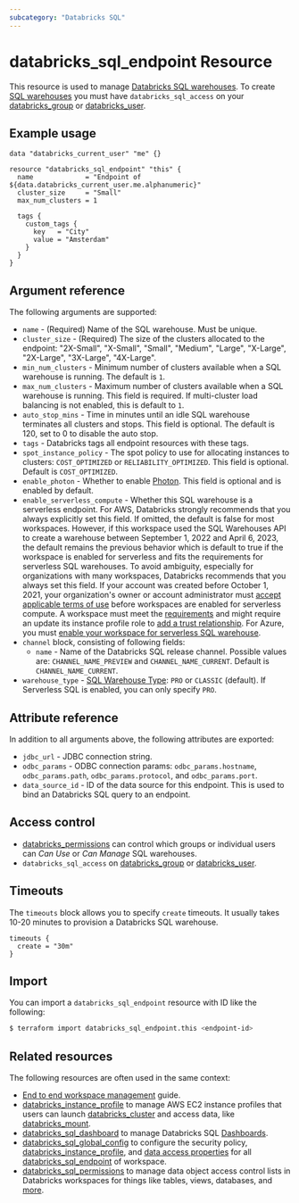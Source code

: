 ```yaml
---
subcategory: "Databricks SQL"
---
```

# databricks_sql_endpoint Resource

This resource is used to manage [Databricks SQL warehouses](https://docs.databricks.com/sql/admin/sql-endpoints.html). To create [SQL warehouses](https://docs.databricks.com/sql/get-started/concepts.html) you must have `databricks_sql_access` on your [databricks_group](group.md#databricks_sql_access) or [databricks_user](user.md#databricks_sql_access).

## Example usage

```hcl
data "databricks_current_user" "me" {}

resource "databricks_sql_endpoint" "this" {
  name             = "Endpoint of ${data.databricks_current_user.me.alphanumeric}"
  cluster_size     = "Small"
  max_num_clusters = 1

  tags {
    custom_tags {
      key   = "City"
      value = "Amsterdam"
    }
  }
}
```

## Argument reference

The following arguments are supported:

* `name` - (Required) Name of the SQL warehouse. Must be unique.
* `cluster_size` - (Required) The size of the clusters allocated to the endpoint: "2X-Small", "X-Small", "Small", "Medium", "Large", "X-Large", "2X-Large", "3X-Large", "4X-Large".
* `min_num_clusters` - Minimum number of clusters available when a SQL warehouse is running. The default is `1`.
* `max_num_clusters` - Maximum number of clusters available when a SQL warehouse is running. This field is required. If multi-cluster load balancing is not enabled, this is default to `1`.
* `auto_stop_mins` - Time in minutes until an idle SQL warehouse terminates all clusters and stops. This field is optional. The default is 120, set to 0 to disable the auto stop.
* `tags` - Databricks tags all endpoint resources with these tags.
* `spot_instance_policy` - The spot policy to use for allocating instances to clusters: `COST_OPTIMIZED` or `RELIABILITY_OPTIMIZED`. This field is optional. Default is `COST_OPTIMIZED`.
* `enable_photon` - Whether to enable [Photon](https://databricks.com/product/delta-engine). This field is optional and is enabled by default.
* `enable_serverless_compute` - Whether this SQL warehouse is a serverless endpoint. For AWS, Databricks strongly recommends that you always explicitly set this field. If omitted, the default is false for most workspaces. However, if this workspace used the SQL Warehouses API to create a warehouse between September 1, 2022 and April 6, 2023, the default remains the previous behavior which is default to true if the workspace is enabled for serverless and fits the requirements for serverless SQL warehouses. To avoid ambiguity, especially for organizations with many workspaces, Databricks recommends that you always set this field. If your account was created before October 1, 2021, your organization's owner or account administrator must [accept applicable terms of use](https://docs.databricks.com/sql/admin/serverless.html#accept-terms) before workspaces are enabled for serverless compute. A workspace must meet the [requirements](https://docs.databricks.com/sql/admin/serverless.html#requirements) and might require an update its instance profile role to [add a trust relationship](https://docs.databricks.com/sql/admin/serverless.html#aws-instance-profile-setup). For Azure, you must [enable your workspace for serverless SQL warehouse](https://learn.microsoft.com/azure/databricks/sql/admin/serverless).
* `channel` block, consisting of following fields:
  * `name` - Name of the Databricks SQL release channel. Possible values are: `CHANNEL_NAME_PREVIEW` and `CHANNEL_NAME_CURRENT`. Default is `CHANNEL_NAME_CURRENT`.
* `warehouse_type` - [SQL Warehouse Type](https://docs.databricks.com/sql/admin/sql-endpoints.html#switch-the-sql-warehouse-type-pro-classic-or-serverless): `PRO` or `CLASSIC` (default).  If Serverless SQL is enabled, you can only specify `PRO`.
 
## Attribute reference

In addition to all arguments above, the following attributes are exported:

* `jdbc_url` - JDBC connection string.
* `odbc_params` - ODBC connection params: `odbc_params.hostname`, `odbc_params.path`, `odbc_params.protocol`, and `odbc_params.port`.
* `data_source_id` - ID of the data source for this endpoint. This is used to bind an Databricks SQL query to an endpoint.

## Access control

* [databricks_permissions](permissions.md#Job-Endpoint-usage) can control which groups or individual users can *Can Use* or *Can Manage* SQL warehouses.
* `databricks_sql_access` on [databricks_group](group.md#databricks_sql_access) or [databricks_user](user.md#databricks_sql_access).

## Timeouts

The `timeouts` block allows you to specify `create` timeouts. It usually takes 10-20 minutes to provision a Databricks SQL warehouse.

```hcl
timeouts {
  create = "30m"
}
```

## Import

You can import a `databricks_sql_endpoint` resource with ID like the following:

```bash
$ terraform import databricks_sql_endpoint.this <endpoint-id>
```

## Related resources

The following resources are often used in the same context:

* [End to end workspace management](../guides/workspace-management.md) guide.
* [databricks_instance_profile](instance_profile.md) to manage AWS EC2 instance profiles that users can launch [databricks_cluster](cluster.md) and access data, like [databricks_mount](mount.md).
* [databricks_sql_dashboard](sql_dashboard.md) to manage Databricks SQL [Dashboards](https://docs.databricks.com/sql/user/dashboards/index.html).
* [databricks_sql_global_config](sql_global_config.md) to configure the security policy, [databricks_instance_profile](instance_profile.md), and [data access properties](https://docs.databricks.com/sql/admin/data-access-configuration.html) for all [databricks_sql_endpoint](sql_endpoint.md) of workspace.
* [databricks_sql_permissions](sql_permissions.md) to manage data object access control lists in Databricks workspaces for things like tables, views, databases, and [more](https://docs.databricks.com/security/access-control/table-acls/object-privileges.html).
